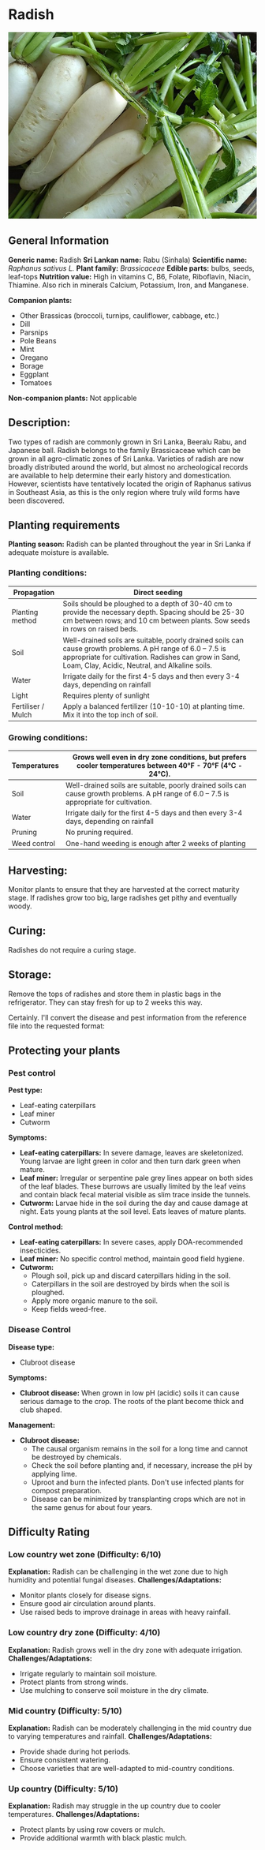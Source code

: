# Radish
![Radish.jpeg](../../assets/images/Radish.jpeg "Image - Thamizhpparithi Maari, Wikimedia Commons")

## General Information
**Generic name:** Radish
**Sri Lankan name:** Rabu (Sinhala)
**Scientific name:** _Raphanus sativus L._
**Plant family:** _Brassicaceae_
**Edible parts:** bulbs, seeds, leaf-tops
**Nutrition value:** High in vitamins C, B6, Folate, Riboflavin, Niacin, Thiamine. Also rich in minerals Calcium, Potassium, Iron, and Manganese.

**Companion plants:**
- Other Brassicas (broccoli, turnips, cauliflower, cabbage, etc.)
- Dill
- Parsnips
- Pole Beans
- Mint
- Oregano
- Borage
- Eggplant
- Tomatoes

**Non-companion plants:** 
Not applicable

## Description:
Two types of radish are commonly grown in Sri Lanka, Beeralu Rabu, and Japanese ball. Radish belongs to the family Brassicaceae which can be grown in all agro-climatic zones of Sri Lanka. Varieties of radish are now broadly distributed around the world, but almost no archeological records are available to help determine their early history and domestication. However, scientists have tentatively located the origin of Raphanus sativus in Southeast Asia, as this is the only region where truly wild forms have been discovered.

## Planting requirements
**Planting season:** Radish can be planted throughout the year in Sri Lanka if adequate moisture is available.

### Planting conditions:
| Propagation | Direct seeding |
|----|----|
| Planting method |  Soils should be ploughed to a depth of 30-40 cm to provide the necessary depth. Spacing should be 25-30 cm between rows; and 10 cm between plants. Sow seeds in rows on raised beds. |
| Soil | Well-drained soils are suitable, poorly drained soils can cause growth problems. A pH range of 6.0 – 7.5 is appropriate for cultivation. Radishes can grow in Sand, Loam, Clay, Acidic, Neutral, and Alkaline soils. |
| Water | Irrigate daily for the first 4-5 days and then every 3-4 days, depending on rainfall |
| Light | Requires plenty of sunlight |
| Fertiliser / Mulch | Apply a balanced fertilizer (10-10-10) at planting time. Mix it into the top inch of soil. |

### Growing conditions:
| Temperatures | Grows well even in dry zone conditions, but prefers cooler temperatures between 40°F - 70°F (4°C - 24°C). |
|----|----|
| Soil | Well-drained soils are suitable, poorly drained soils can cause growth problems. A pH range of 6.0 – 7.5 is appropriate for cultivation. |
| Water | Irrigate daily for the first 4-5 days and then every 3-4 days, depending on rainfall |
| Pruning | No pruning required. |
| Weed control | One-hand weeding is enough after 2 weeks of planting |

## Harvesting:
Monitor plants to ensure that they are harvested at the correct maturity stage. If radishes grow too big, large radishes get pithy and eventually woody.

## Curing: 
Radishes do not require a curing stage.

## Storage: 
Remove the tops of radishes and store them in plastic bags in the refrigerator. They can stay fresh for up to 2 weeks this way.

Certainly. I'll convert the disease and pest information from the reference file into the requested format:

## Protecting your plants
### Pest control
**Pest type:**
- Leaf-eating caterpillars
- Leaf miner
- Cutworm

**Symptoms:**
- **Leaf-eating caterpillars:** In severe damage, leaves are skeletonized. Young larvae are light green in color and then turn dark green when mature.
- **Leaf miner:** Irregular or serpentine pale grey lines appear on both sides of the leaf blades. These burrows are usually limited by the leaf veins and contain black fecal material visible as slim trace inside the tunnels.
- **Cutworm:** Larvae hide in the soil during the day and cause damage at night. Eats young plants at the soil level. Eats leaves of mature plants.

**Control method:**
- **Leaf-eating caterpillars:** In severe cases, apply DOA-recommended insecticides.
- **Leaf miner:** No specific control method, maintain good field hygiene.
- **Cutworm:** 
  - Plough soil, pick up and discard caterpillars hiding in the soil.
  - Caterpillars in the soil are destroyed by birds when the soil is ploughed.
  - Apply more organic manure to the soil.
  - Keep fields weed-free.

### Disease Control
**Disease type:**
- Clubroot disease

**Symptoms:**
- **Clubroot disease:** When grown in low pH (acidic) soils it can cause serious damage to the crop. The roots of the plant become thick and club shaped.

**Management:**
- **Clubroot disease:**
  - The causal organism remains in the soil for a long time and cannot be destroyed by chemicals.
  - Check the soil before planting and, if necessary, increase the pH by applying lime.
  - Uproot and burn the infected plants. Don't use infected plants for compost preparation.
  - Disease can be minimized by transplanting crops which are not in the same genus for about four years.

## Difficulty Rating
### Low country wet zone (Difficulty: 6/10)
**Explanation:** Radish can be challenging in the wet zone due to high humidity and potential fungal diseases.
**Challenges/Adaptations:**
- Monitor plants closely for disease signs.
- Ensure good air circulation around plants.
- Use raised beds to improve drainage in areas with heavy rainfall.

### Low country dry zone (Difficulty: 4/10)
**Explanation:** Radish grows well in the dry zone with adequate irrigation.
**Challenges/Adaptations:**
- Irrigate regularly to maintain soil moisture.
- Protect plants from strong winds.
- Use mulching to conserve soil moisture in the dry climate.

### Mid country (Difficulty: 5/10)
**Explanation:** Radish can be moderately challenging in the mid country due to varying temperatures and rainfall.
**Challenges/Adaptations:**
- Provide shade during hot periods.
- Ensure consistent watering.
- Choose varieties that are well-adapted to mid-country conditions.

### Up country (Difficulty: 5/10)
**Explanation:** Radish may struggle in the up country due to cooler temperatures.
**Challenges/Adaptations:**
- Protect plants by using row covers or mulch.
- Provide additional warmth with black plastic mulch.
